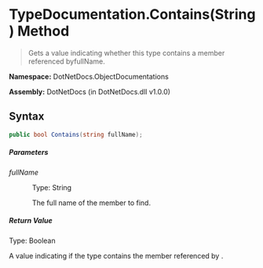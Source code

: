# TypeDocumentation.Contains(String) Method
> Gets a value indicating whether this type contains a member referenced byfullName.

**Namespace:** DotNetDocs.ObjectDocumentations

**Assembly:** DotNetDocs (in DotNetDocs.dll v1.0.0)
## Syntax
```csharp
public bool Contains(string fullName);
```
##### Parameters
*fullName*

&nbsp;&nbsp;&nbsp;&nbsp;&nbsp;&nbsp;&nbsp;&nbsp;&nbsp;&nbsp;&nbsp;&nbsp;Type: String

&nbsp;&nbsp;&nbsp;&nbsp;&nbsp;&nbsp;&nbsp;&nbsp;&nbsp;&nbsp;&nbsp;&nbsp;The full name of the member to find.


##### Return Value
Type: Boolean

A value indicating if the type contains the member referenced by .

